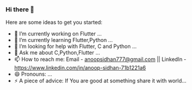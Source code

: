 ### Hi there 👋

Here are some ideas to get you started:

- 🔭 I’m currently working on Flutter ...
- 🌱 I’m currently learning Flutter,Python ...
- 🤔 I’m looking for help with Flutter, C and Python ...
- 💬 Ask me about C,Python,Flutter ...
- 📫 How to reach me: 
  Email - anoopsidhan777@gmail.com || 
  LinkedIn - https://www.linkedin.com/in/anoop-sidhan-71b1221a6
- 😄 Pronouns: ...
- ⚡ A piece of advice: If You are good at something share it with world...


